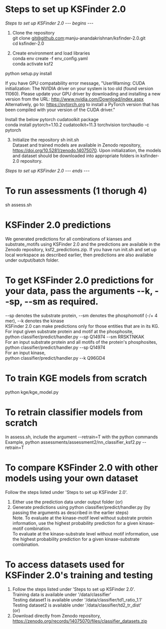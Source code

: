 # Steps to set up KSFinder 2.0 <br>
*Steps to set up KSFinder 2.0 --- begins ---*
1. Clone the repository <br>
git clone git@github.com:manju-anandakrishnan/ksfinder-2.0.git <br>
cd ksfinder-2.0 <br>

2. Create environment and load libraries <br>
conda env create -f env_config.yaml <br>
conda activate ksf2 <br>

python setup.py install <br>

If you have GPU compatability error message, "UserWarning: CUDA initialization: The NVIDIA driver on your system is too old (found version 11060). Please update your GPU driver by downloading and installing a new version from the URL: http://www.nvidia.com/Download/index.aspx Alternatively, go to: https://pytorch.org to install a PyTorch version that has been compiled with your version of the CUDA driver." <br>

Install the below pytorch cudatoolkit package <br>
conda install pytorch=1.10.2 cudatoolkit=11.3 torchvision torchaudio -c pytorch <br>

3. Initialize the repository
sh init.sh <br>
Dataset and trained models are available in Zenodo repository, https://doi.org/10.5281/zenodo.14075070. Upon initialization, the models and dataset should be downloaded into appropriate folders in ksfinder-2.0 repository.

*Steps to set up KSFinder 2.0 --- ends ---*

# To run assessments (1 thorugh 4)
sh assess.sh <br>

# KSFinder 2.0 predictions
We generated predictions for all combinations of kianses and substrate_motifs using KSFinder 2.0 and the predictions are available in the Zenodo repository, ksf2_predictions.zip. If you have run init.sh and set up local workspace as described earlier, then predictions are also available under output/batch folder. 

# To get KSFinder 2.0 predictions for your data, pass the arguments --k, --sp, --sm as required. 
--sp denotes the substrate protein, --sm denotes the phosphomotif (-/+ 4 mer),  --k denotes the kinase <br>
KSFinder 2.0 can make predictions only for those entities that are in its KG. <br>
For input given substrate protein and motif at the phosphosite, <br>
python classifier/predict/handler.py --sp Q14974 --sm RRSKTNKAK <br>
For an input substrate protein and all motifs of the protein's phosphosites, <br>
python classifier/predict/handler.py --sp Q14974 <br>
For an input kinase, <br>
python classifier/predict/handler.py --k Q96GD4 <br>

# To train KGE models from scratch
python kge/kge_model.py <br>

# To retrain classifier models from scratch
In assess.sh, include the argument --retrain=T with the python commands <br>
Example, python assessments/assessment2/nn_classifier_ksf2.py --retrain=T   <br>

# To compare KSFinder 2.0 with other models using your own dataset
Follow the steps listed under 'Steps to set up KSFinder 2.0'. <br>
1. Either use the prediction data under output folder (or) <br>
2. Generate predictions using python classifier/predict/handler.py (by passing the arguments as described in the earlier steps) <br>
Note. To evaluate at the kinase-motif level without substrate protein information, use the highest probability prediction for a given kinase-motif combination. <br>
To evaluate at the kinase-substrate level without motif information, use the highest probability prediction for a given kinase-substrate combination. <br>

# To access datasets used for KSFinder 2.0's training and testing
1. Follow the steps listed under 'Steps to set up KSFinder 2.0'. <br>
    Training data is available under '/data/classifier' <br>
    Testing dataset1 is available under '/data/classifier/td1_ratio_1.1' <br>
    Testing dataset2 is available under '/data/classifier/td2_tr_dist' <br>
    (or) <br>
2. Download directly from Zenodo repository, https://zenodo.org/records/14075070/files/classifier_datasets.zip



